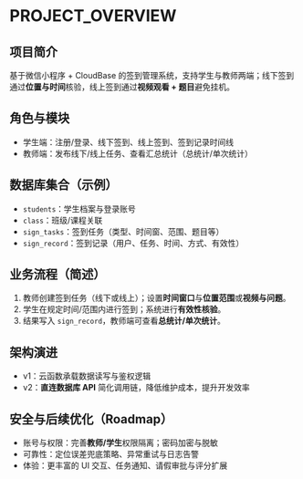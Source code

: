 # PROJECT_OVERVIEW

## 项目简介
基于微信小程序 + CloudBase 的签到管理系统，支持学生与教师两端；线下签到通过**位置与时间**核验，线上签到通过**视频观看 + 题目**避免挂机。

## 角色与模块
- 学生端：注册/登录、线下签到、线上签到、签到记录时间线
- 教师端：发布线下/线上任务、查看汇总统计（总统计/单次统计）

## 数据库集合（示例）
- `students`：学生档案与登录账号
- `class`：班级/课程关联
- `sign_tasks`：签到任务（类型、时间窗、范围、题目等）
- `sign_record`：签到记录（用户、任务、时间、方式、有效性）

## 业务流程（简述）
1. 教师创建签到任务（线下或线上）；设置**时间窗口**与**位置范围**或**视频与问题**。
2. 学生在规定时间/范围内进行签到；系统进行**有效性核验**。
3. 结果写入 `sign_record`，教师端可查看**总统计/单次统计**。

## 架构演进
- v1：云函数承载数据读写与鉴权逻辑
- v2：**直连数据库 API** 简化调用链，降低维护成本，提升开发效率

## 安全与后续优化（Roadmap）
- 账号与权限：完善**教师/学生**权限隔离；密码加密与脱敏
- 可靠性：定位误差兜底策略、异常重试与日志告警
- 体验：更丰富的 UI 交互、任务通知、请假审批与评分扩展

